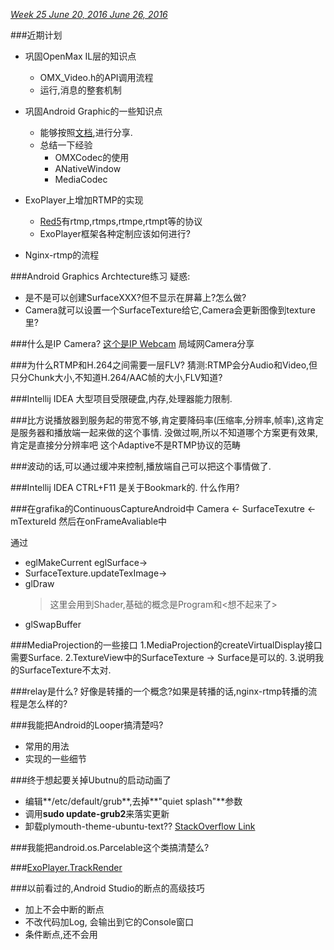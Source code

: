 *[Week 25	June 20, 2016	June 26, 2016](http://www.epochconverter.com/weeks/2016)*

###近期计划
* 巩固OpenMax IL层的知识点
  * OMX_Video.h的API调用流程
  * 运行,消息的整套机制
* 巩固Android Graphic的一些知识点
  * 能够按照[文档](https://source.android.com/devices/graphics/architecture.html),进行分享.
  * 总结一下经验
    * OMXCodec的使用
    * ANativeWindow
    * MediaCodec
* ExoPlayer上增加RTMP的实现
  * [Red5](https://github.com/Red5/red5-client/tree/master/src/main/java/org/red5/client/net)有rtmp,rtmps,rtmpe,rtmpt等的协议
  * ExoPlayer框架各种定制应该如何进行?

* Nginx-rtmp的流程

###Android Graphics Archtecture练习
疑惑:
* 是不是可以创建SurfaceXXX?但不显示在屏幕上?怎么做?
* Camera就可以设置一个SurfaceTexture给它,Camera会更新图像到texture里?

###什么是IP Camera?
[这个是IP Webcam](https://play.google.com/store/apps/details?id=com.pas.webcam&hl=en)
局域网Camera分享

###为什么RTMP和H.264之间需要一层FLV?
猜测:RTMP会分Audio和Video,但只分Chunk大小,不知道H.264/AAC帧的大小,FLV知道?

###Intellij IDEA 大型项目受限硬盘,内存,处理器能力限制.

###比方说播放器到服务起的带宽不够,肯定要降码率(压缩率,分辨率,帧率),这肯定是服务器和播放端一起来做的这个事情.
没做过啊,所以不知道哪个方案更有效果,肯定是直接分分辨率吧
这个Adaptive不是RTMP协议的范畴

###波动的话,可以通过缓冲来控制,播放端自己可以把这个事情做了.

###Intellij IDEA CTRL+F11 是关于Bookmark的.
什么作用?

###在grafika的ContinuousCaptureAndroid中
Camera <- SurfaceTexutre <- mTextureId
然后在onFrameAvaliable中

通过
* eglMakeCurrent eglSurface->
* SurfaceTexture.updateTexImage->
* glDraw 
  > 这里会用到Shader,基础的概念是Program和<想不起来了>
* glSwapBuffer

###MediaProjection的一些接口
1.MediaProjection的createVirtualDisplay接口需要Surface.
2.TextureView中的SurfaceTexture -> Surface是可以的.
3.说明我的SurfaceTexture不太对.

###relay是什么?
好像是转播的一个概念?如果是转播的话,nginx-rtmp转播的流程是怎么样的?

###我能把Android的Looper搞清楚吗?
* 常用的用法
* 实现的一些细节

###终于想起要关掉Ubutnu的启动动画了
* 编辑**/etc/default/grub**,去掉**"quiet splash"**参数
* 调用**sudo update-grub2**来落实更新
* 卸载plymouth-theme-ubuntu-text??
[StackOverflow Link](http://askubuntu.com/a/33420)

###我能把android.os.Parcelable这个类搞清楚么?

###[ExoPlayer.TrackRender](../../multimedia/exoplayer.md#ExoPlayer.TrackRender)

###以前看过的,Android Studio的断点的高级技巧
* 加上不会中断的断点
* 不改代码加Log, 会输出到它的Console窗口
* 条件断点,还不会用